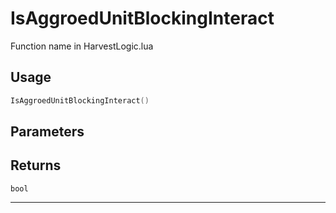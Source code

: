 # IsAggroedUnitBlockingInteract
Function name in HarvestLogic.lua
## Usage
```lua
IsAggroedUnitBlockingInteract()
```
## Parameters

## Returns
`bool`

---